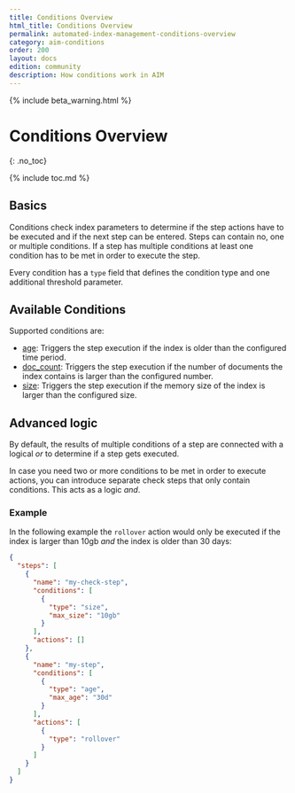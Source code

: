 ```yaml
---
title: Conditions Overview
html_title: Conditions Overview
permalink: automated-index-management-conditions-overview
category: aim-conditions
order: 200
layout: docs
edition: community
description: How conditions work in AIM
---
```

<!--- Copyright 2023 floragunn GmbH -->

{% include beta_warning.html %}

# Conditions Overview
{: .no_toc}

{% include toc.md %}

## Basics

Conditions check index parameters to determine if the step actions have to be executed and if the next step can be entered.
Steps can contain no, one or multiple conditions.
If a step has multiple conditions at least one condition has to be met in order to execute the step.

Every condition has a `type` field that defines the condition type and one additional threshold parameter.

## Available Conditions

Supported conditions are:
- [age](conditions_age.md): Triggers the step execution if the index is older than the configured time period.
- [doc_count](conditions_doc_count.md): Triggers the step execution if the number of documents the index contains is larger than the configured number.
- [size](conditions_size.md): Triggers the step execution if the memory size of the index is larger than the configured size.


## Advanced logic

By default, the results of multiple conditions of a step are connected with a logical *or* to determine if a step gets executed.

In case you need two or more conditions to be met in order to execute actions, you can introduce separate check steps that only contain conditions.
This acts as a logic *and*.

### Example

In the following example the `rollover` action would only be executed if the index is larger than 10gb *and* the index is older than 30 days:

```json
{
  "steps": [
    {
      "name": "my-check-step",
      "conditions": [
        {
          "type": "size",
          "max_size": "10gb"
        }
      ],
      "actions": []
    },
    {
      "name": "my-step",
      "conditions": [
        {
          "type": "age",
          "max_age": "30d"
        }
      ],
      "actions": [
        {
          "type": "rollover"
        }
      ]
    }
  ]
}
```
